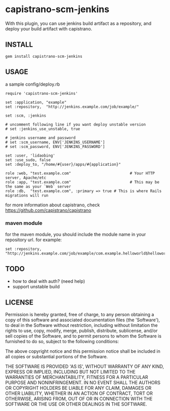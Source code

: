 # capistrano-scm-jenkins

With this plugin, you can use jenkins build artifact as a repository, and
deploy your build artifact with capistrano.

## INSTALL

    gem install capistrano-scm-jenkins

## USAGE

a sample config/deploy.rb

    require 'capistrano-scm-jenkins'

    set :application, "example"
    set :repository,  "http://jenkins.example.com/job/example/"

    set :scm, :jenkins

    # uncomment following line if you want deploy unstable version
    # set :jenkins_use_unstable, true

    # jenkins username and password
    # set :scm_username, ENV['JENKINS_USERNAME']
    # set :scm_password, ENV['JENKINS_PASSWORD']

    set :user, 'lidaobing'
    set :use_sudo, false
    set :deploy_to, "/home/#{user}/apps/#{application}"

    role :web, "test.example.com"                          # Your HTTP server, Apache/etc
    role :app, "test.example.com"                          # This may be the same as your `Web` server
    role :db,  "test.example.com", :primary => true # This is where Rails migrations will run

for more information about capistrano, check https://github.com/capistrano/capistrano

### maven module

for the maven module, you should include the module name in your repository url. for example:

    set :repository,  "http://jenkins.example.com/job/example/com.example.helloworld$helloworld/"

## TODO

* how to deal with auth? (need help)
* support unstable build

## LICENSE

Permission is hereby granted, free of charge, to any person obtaining
a copy of this software and associated documentation files (the
'Software'), to deal in the Software without restriction, including
without limitation the rights to use, copy, modify, merge, publish,
distribute, sublicense, and/or sell copies of the Software, and to
permit persons to whom the Software is furnished to do so, subject to
the following conditions:

The above copyright notice and this permission notice shall be
included in all copies or substantial portions of the Software.

THE SOFTWARE IS PROVIDED 'AS IS', WITHOUT WARRANTY OF ANY KIND,
EXPRESS OR IMPLIED, INCLUDING BUT NOT LIMITED TO THE WARRANTIES OF
MERCHANTABILITY, FITNESS FOR A PARTICULAR PURPOSE AND NONINFRINGEMENT.
IN NO EVENT SHALL THE AUTHORS OR COPYRIGHT HOLDERS BE LIABLE FOR ANY
CLAIM, DAMAGES OR OTHER LIABILITY, WHETHER IN AN ACTION OF CONTRACT,
TORT OR OTHERWISE, ARISING FROM, OUT OF OR IN CONNECTION WITH THE
SOFTWARE OR THE USE OR OTHER DEALINGS IN THE SOFTWARE.
